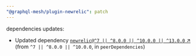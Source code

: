 ```yaml
---
"@graphql-mesh/plugin-newrelic": patch
---
```

dependencies updates:
  - Updated dependency [`newrelic@^7 || ^8.0.0 || ^10.0.0 || ^13.0.0` ↗︎](https://www.npmjs.com/package/newrelic/v/7.0.0) (from `^7 || ^8.0.0 || ^10.0.0`, in `peerDependencies`)
